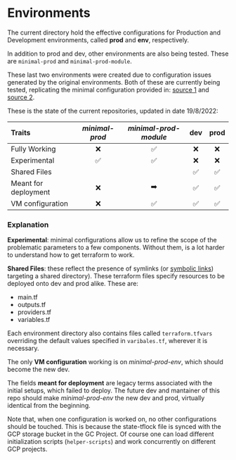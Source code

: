 # Environments

The current directory hold the effective configurations for Production and Development environments, called **prod** and **env**, respectively.


In addition to prod and dev, other environments are also being tested. These are `minimal-prod` and `minimal-prod-module`. 

These last two environments were created due to configuration issues generated by the original environments. Both of these are currently being tested, replicating the minimal configuration provided in: [source 1](https://cloud.google.com/composer/docs/composer-2/create-environments#gcloud_1) and [source 2](https://cloud.google.com/composer/docs/composer-2/terraform-create-environments).

These is the state of the current repositories, updated in date 19/8/2022:

| Traits | *minimal-prod* | *minimal-prod-module* | dev | prod |
| :--- | :---: | :---: | :---: | :---: |
| Fully Working | :x: | :white_check_mark: |:x: |:x: |
| Experimental | :white_check_mark: | :white_check_mark: | :x: | :x: |
| Shared Files | | | :white_check_mark: | :white_check_mark: |
| Meant for deployment | :x: | :arrow_right: | :white_check_mark: | :white_check_mark: |
| VM configuration | :x: | :white_check_mark: | :white_check_mark: | :white_check_mark: |

### Explanation

**Experimental**: minimal configurations allow us to refine the scope of the problematic parameters to a few components. Without them, is a lot harder to understand how to get terraform to work.

**Shared Files**: these reflect the presence of symlinks (or [symbolic links](https://en.wikipedia.org/wiki/Symbolic_link)) targeting a shared directory). These terraform files specify resources to be deployed onto dev and prod alike. These are:
  
- main.tf 
- outputs.tf
- providers.tf
- variables.tf

Each environment directory also contains files called `terraform.tfvars` overriding the default values specified in `varibales.tf`, wherever it is necessary. 

The only **VM configuration** working is on *minimal-prod-env*, which should become the new dev.

The fields **meant for deployment** are legacy terms associated with the initial setups, which failed to deploy. 
The future dev and mantainer of this repo should make *minimal-prod-env* the new dev and prod, virtually identical from the beginning.

Note that, when one configuration is worked on, no other configurations should be touched. This is because the state-tflock file is synced with the GCP storage bucket in the GC Project. Of course one can load different initialization scripts (`helper-scripts`) and work concurrently on different GCP projects.
